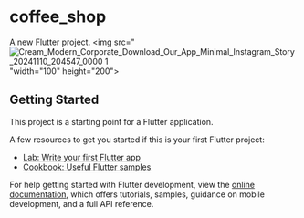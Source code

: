 # coffee_shop

A new Flutter project.
<img src="![Cream_Modern_Corporate_Download_Our_App_Minimal_Instagram_Story_20241110_204547_0000 1](https://github.com/user-attachments/assets/60136b18-b804-4dc8-bfce-57ea48e762a7)
"width="100" height="200">
## Getting Started

This project is a starting point for a Flutter application.

A few resources to get you started if this is your first Flutter project:

- [Lab: Write your first Flutter app](https://docs.flutter.dev/get-started/codelab)
- [Cookbook: Useful Flutter samples](https://docs.flutter.dev/cookbook)

For help getting started with Flutter development, view the
[online documentation](https://docs.flutter.dev/), which offers tutorials,
samples, guidance on mobile development, and a full API reference.
